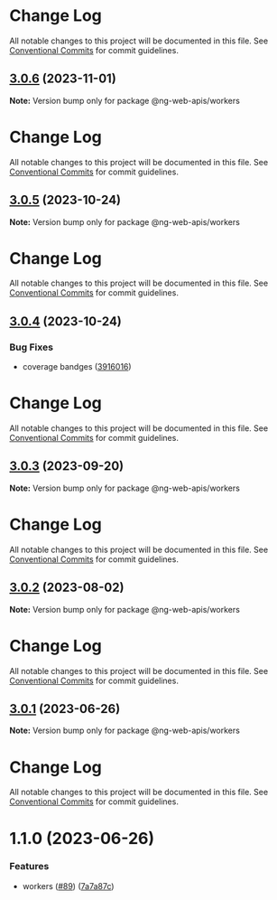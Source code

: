 # Change Log

All notable changes to this project will be documented in this file. See
[Conventional Commits](https://conventionalcommits.org) for commit guidelines.

## [3.0.6](https://github.com/taiga-family/ng-web-apis/compare/@ng-web-apis/workers@3.0.5...@ng-web-apis/workers@3.0.6) (2023-11-01)

**Note:** Version bump only for package @ng-web-apis/workers

# Change Log

All notable changes to this project will be documented in this file. See
[Conventional Commits](https://conventionalcommits.org) for commit guidelines.

## [3.0.5](https://github.com/taiga-family/ng-web-apis/compare/@ng-web-apis/workers@3.0.4...@ng-web-apis/workers@3.0.5) (2023-10-24)

**Note:** Version bump only for package @ng-web-apis/workers

# Change Log

All notable changes to this project will be documented in this file. See
[Conventional Commits](https://conventionalcommits.org) for commit guidelines.

## [3.0.4](https://github.com/taiga-family/ng-web-apis/compare/@ng-web-apis/workers@3.0.3...@ng-web-apis/workers@3.0.4) (2023-10-24)

### Bug Fixes

- coverage bandges
  ([3916016](https://github.com/taiga-family/ng-web-apis/commit/39160166d865b37da18aa6358de9966486046969))

# Change Log

All notable changes to this project will be documented in this file. See
[Conventional Commits](https://conventionalcommits.org) for commit guidelines.

## [3.0.3](https://github.com/taiga-family/ng-web-apis/compare/@ng-web-apis/workers@3.0.2...@ng-web-apis/workers@3.0.3) (2023-09-20)

**Note:** Version bump only for package @ng-web-apis/workers

# Change Log

All notable changes to this project will be documented in this file. See
[Conventional Commits](https://conventionalcommits.org) for commit guidelines.

## [3.0.2](https://github.com/taiga-family/ng-web-apis/compare/@ng-web-apis/workers@3.0.1...@ng-web-apis/workers@3.0.2) (2023-08-02)

**Note:** Version bump only for package @ng-web-apis/workers

# Change Log

All notable changes to this project will be documented in this file. See
[Conventional Commits](https://conventionalcommits.org) for commit guidelines.

## [3.0.1](https://github.com/taiga-family/ng-web-apis/compare/@ng-web-apis/workers@3.0.0...@ng-web-apis/workers@3.0.1) (2023-06-26)

**Note:** Version bump only for package @ng-web-apis/workers

# Change Log

All notable changes to this project will be documented in this file. See
[Conventional Commits](https://conventionalcommits.org) for commit guidelines.

# 1.1.0 (2023-06-26)

### Features

- workers ([#89](https://github.com/taiga-family/ng-web-apis/issues/89))
  ([7a7a87c](https://github.com/taiga-family/ng-web-apis/commit/7a7a87c3762a19567af35eab7adbf60fd5b647a3))
